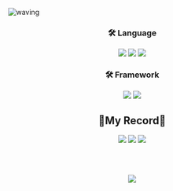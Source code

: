 ![waving](https://capsule-render.vercel.app/api?type=waving&height=200&text=BackEnd%20Developer!&fontAlign=60&fontAlignY=40&color=auto)

### <p align="center">:hammer_and_wrench: Language</p>
<p align="center">
<img src="https://img.shields.io/badge/PYTHON-0696D7?style=for-the-badge&logo=Python&logoColor=black"> <img src="https://img.shields.io/badge/Java-FF0000?style=for-the-badge&logo=Java&logoColor="> <img src="https://img.shields.io/badge/C++-E8E8E8?style=for-the-badge&logo=Cplusplus&logoColor=black"> 

### <p align="center">:hammer_and_wrench: Framework</p>
<p align="center">
<img src="https://img.shields.io/badge/SpringBoot-6DB33F?style=for-the-badge&logo=Springboot&logoColor=white">   
<img src="https://img.shields.io/badge/spring-6DB33F?style=for-the-badge&logo=spring&logoColor=white">
 
<div align = "center">
 
🌟My Record🌟
 ---
<img src="https://img.shields.io/badge/velog-20C997?style=for-the-badge&logo=Velog&logoColor=white&link=https://velog.io/@abc980823">
<img src="https://img.shields.io/badge/Pr_page-181717?style=for-the-badge&logo=GitHub&logoColor=white&link=https://jun2-lee.github.io/"> 
<img src="https://img.shields.io/badge/Instagram-E4405F?style=for-the-badge&logo=Instagram&logoColor=white&link=https://jun2-lee.github.io/"> 
 
 <br><br>
 <div align ="center">
<img src="http://mazassumnida.wtf/api/v2/generate_badge?boj=abc980823">


